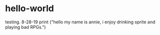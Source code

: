 # hello-world
testing. 8-28-19
print ("hello my name is annie, i enjoy drinking sprite and playing bad RPGs.")
